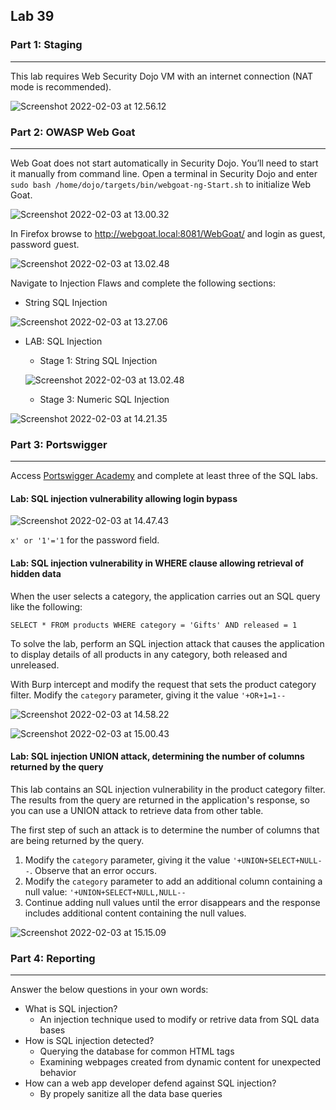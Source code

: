 ## Lab 39

### Part 1: Staging

------

This lab requires Web Security Dojo VM with an internet connection (NAT mode is recommended).

![Screenshot 2022-02-03 at 12.56.12](https://github.com/pedrocorreiacodes/ops-401/blob/master/screenshots/class-39/Screenshot%202022-02-03%20at%2012.56.12.png)

### Part 2: OWASP Web Goat

------

Web Goat does not start automatically in Security Dojo. You’ll need to start it manually from command line. Open a terminal in Security Dojo and enter `sudo bash /home/dojo/targets/bin/webgoat-ng-Start.sh` to initialize Web Goat.

![Screenshot 2022-02-03 at 13.00.32](https://github.com/pedrocorreiacodes/ops-401/blob/master/screenshots/class-39/Screenshot%202022-02-03%20at%2013.00.32.png)

In Firefox browse to http://webgoat.local:8081/WebGoat/ and login as guest, password guest. 

![Screenshot 2022-02-03 at 13.02.48](https://github.com/pedrocorreiacodes/ops-401/blob/master/screenshots/class-39/Screenshot%202022-02-03%20at%2013.02.48.png)

Navigate to Injection Flaws and complete the following sections:

- String SQL Injection

![Screenshot 2022-02-03 at 13.27.06](https://github.com/pedrocorreiacodes/ops-401/blob/master/screenshots/class-39/Screenshot%202022-02-03%20at%2013.27.06.png)

+ LAB: SQL Injection

  + Stage 1: String SQL Injection

  ![Screenshot 2022-02-03 at 13.02.48](https://github.com/pedrocorreiacodes/ops-401/blob/master/screenshots/class-39/Screenshot%202022-02-03%20at%2013.02.48.png)
  + Stage 3: Numeric SQL Injection

![Screenshot 2022-02-03 at 14.21.35](https://github.com/pedrocorreiacodes/ops-401/blob/master/screenshots/class-39/Screenshot%202022-02-03%20at%2014.21.35.png)

### Part 3: Portswigger

------

Access [Portswigger Academy](https://portswigger.net/web-security/all-labs) and complete at least three of the SQL labs.

#### Lab: SQL injection vulnerability allowing login bypass

![Screenshot 2022-02-03 at 14.47.43](https://github.com/pedrocorreiacodes/ops-401/blob/master/screenshots/class-39/Screenshot%202022-02-03%20at%2014.47.43.png)

`x' or '1'='1` for the password field.

#### Lab: SQL injection vulnerability in WHERE clause allowing retrieval of hidden data

When the user selects a category, the application carries out an SQL query like the following:

```
SELECT * FROM products WHERE category = 'Gifts' AND released = 1
```

To solve the lab, perform an SQL injection attack that causes the application to display details of all products in any category, both released and unreleased.

With Burp  intercept and modify the request that sets the product category filter. Modify the `category` parameter, giving it the value `'+OR+1=1--`

![Screenshot 2022-02-03 at 14.58.22](https://github.com/pedrocorreiacodes/ops-401/blob/master/screenshots/class-39/Screenshot%202022-02-03%20at%2014.58.22.png)

![Screenshot 2022-02-03 at 15.00.43](https://github.com/pedrocorreiacodes/ops-401/blob/master/screenshots/class-39/Screenshot%202022-02-03%20at%2015.00.43.png)

#### Lab: SQL injection UNION attack, determining the number of columns returned by the query

This lab contains an SQL injection vulnerability in the product category filter. The results from the query are returned in the application's response, so you can use a UNION attack to retrieve data from other table.

The first step of such an attack is to determine the number of columns that are being returned by the query.

1. Modify the `category` parameter, giving it the value `'+UNION+SELECT+NULL--`. Observe that an error occurs.
2. Modify the `category` parameter to add an additional column containing a null value: `'+UNION+SELECT+NULL,NULL--`
3. Continue adding null values until the error disappears and the response includes additional content containing the null values.

![Screenshot 2022-02-03 at 15.15.09](https://github.com/pedrocorreiacodes/ops-401/blob/master/screenshots/class-39/Screenshot%202022-02-03%20at%2015.15.09.png)

### Part 4: Reporting

------

Answer the below questions in your own words:

- What is SQL injection?
  - An injection technique used to modify or retrive data from SQL data bases
- How is SQL injection detected?
  - Querying the database for common HTML tags
  - Examining webpages created from dynamic content for unexpected behavior
- How can a web app developer defend against SQL injection?
  - By propely sanitize all the data base queries
